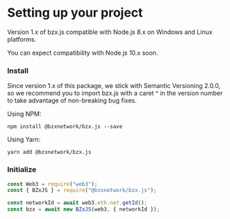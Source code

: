 # Setting up your project

Version 1.x of bzx.js compatible with Node.js 8.x on Windows and Linux platforms.

You can expect compatibility with Node.js 10.x soon.

### Install

Since version 1.x of this package, we stick with Semantic Versioning 2.0.0, so we recommend you to import bzx.js with a caret ^ in the version number to take advantage of non-breaking bug fixes.

Using NPM:

`npm install @bzxnetwork/bzx.js --save`

Using Yarn:

`yarn add @bzxnetwork/bzx.js`

### Initialize

```javascript
const Web3 = require("web3");
const { BZxJS } = require("@bzxnetwork/bzx.js");

const networkId = await web3.eth.net.getId();
const bzx = await new BZxJS(web3, { networkId });
```